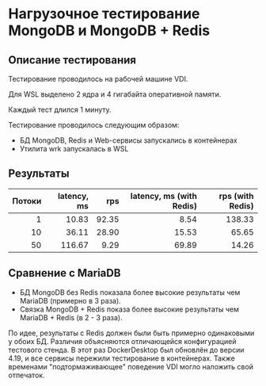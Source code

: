 # Нагрузочное тестирование MongoDB и MongoDB + Redis
## Описание тестирования
Тестирование проводилось на рабочей машине VDI.

Для WSL выделено 2 ядра и 4 гигабайта оперативной памяти.

Каждый тест длился 1 минуту.

Тестирование проводилось следующим образом:
* БД MongoDB, Redis и Web-сервисы запускались в контейнерах
* Утилита wrk запускалась в WSL

## Результаты
| Потоки | latency, ms | rps   | latency, ms (with Redis) | rps (with Redis) |
|-------:|------------:|------:|-------------------------:|-----------------:|
| 1      | 10.83       | 92.35 | 8.54                     | 138.33           |
| 10     | 36.11       | 28.90 | 15.53                    | 65.65            |
| 50     | 116.67      | 9.29  | 69.89                    | 14.26            |

## Сравнение с MariaDB
* БД MongoDB без Redis показала более высокие результаты чем MariaDB (примерно в 3 раза).
* Связка MongoDB + Redis показа более высокие результаты чем MariaDB + Redis (в 2 - 3 раза).

По идее, результаты с Redis должен были быть примерно одинаковыми у обоих БД.
Различия объясняются отличающейся конфигурацией тестового стенда.
В этот раз DockerDesktop был обновлён до версии 4.19, и все сервисы пережили тестирование в контейнерах.
Также временами "подтормаживающее" поведение VDI могло наложить свой отпечаток.